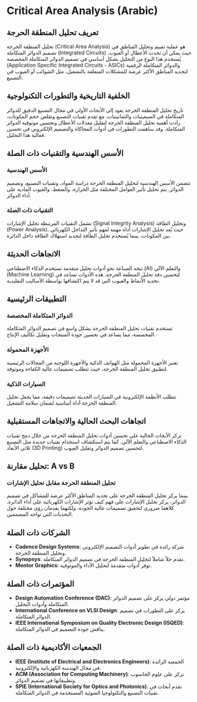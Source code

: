 # Critical Area Analysis (Arabic)

## تعريف تحليل المنطقة الحرجة
تحليل المنطقة الحرجة (Critical Area Analysis) هو عملية تقييم وتحليل المناطق في تصميم الدوائر المتكاملة (Integrated Circuits) حيث يمكن أن تحدث الأعطال أو العيوب. يُستخدم هذا النوع من التحليل بشكل أساسي في تصميم الدوائر المتكاملة المخصصة (Application Specific Integrated Circuits - ASICs) والدوائر المتكاملة الرقمية لتحديد المناطق الأكثر عرضة للمشكلات المتعلقة بالتشغيل، مثل الشوائب أو العيوب في التصنيع.

## الخلفية التاريخية والتطورات التكنولوجية
تاريخ تحليل المنطقة الحرجة يعود إلى الأبحاث الأولى في مجال التصنيع الدقيق للدوائر المتكاملة في السبعينيات والثمانينيات. مع تقدم تقنيات التصنيع وتقلص حجم المكونات، زادت أهمية تحليل المنطقة الحرجة لتقليل معدلات الأعطال وتحسين موثوقية الدوائر المتكاملة. وقد ساهمت التطورات في أدوات المحاكاة والتصميم الإلكتروني في تحسين فعالية هذا التحليل.

## الأسس الهندسية والتقنيات ذات الصلة
### الأسس الهندسية
تتضمن الأسس الهندسية لتحليل المنطقة الحرجة دراسة المواد، وتقنيات التصنيع، وتصميم الدوائر. يتم تحليل تأثير العوامل المختلفة مثل الحرارة، والضغط، والعيوب المادية على أداء الدوائر. 

### التقنيات ذات الصلة
تشمل التقنيات المرتبطة تحليل الإشارات (Signal Integrity Analysis) وتحليل الطاقة (Power Analysis). حيث يُعد تحليل الإشارات أداة مهمة لفهم تأثير التداخل الكهربائي بين المكونات، بينما يُستخدم تحليل الطاقة لتحديد استهلاك الطاقة داخل الدائرة.

## الاتجاهات الحديثة
تتجه الصناعة نحو أدوات تحليل متقدمة تستخدم الذكاء الاصطناعي (AI) والتعلم الآلي (Machine Learning) لتحسين دقة تحليل المنطقة الحرجة. هذه الأدوات تساعد في تحديد الأنماط والعيوب التي قد لا يتم اكتشافها بواسطة الأساليب التقليدية. 

## التطبيقات الرئيسية
### الدوائر المتكاملة المخصصة
تستخدم تقنيات تحليل المنطقة الحرجة بشكل واسع في تصميم الدوائر المتكاملة المخصصة، مما يساعد في تحسين جودة المنتجات وتقليل تكاليف الإنتاج.

### الأجهزة المحمولة
تعتبر الأجهزة المحمولة مثل الهواتف الذكية والأجهزة اللوحية من المجالات الرئيسية لتطبيق تحليل المنطقة الحرجة، حيث تتطلب تصميمات عالية الكفاءة وموثوقة.

### السيارات الذكية
تتطلب الأنظمة الإلكترونية في السيارات الحديثة تصميمات دقيقة، مما يجعل تحليل المنطقة الحرجة أداة أساسية لضمان سلامة التشغيل.

## اتجاهات البحث الحالية والاتجاهات المستقبلية
تركز الأبحاث الحالية على تحسين أدوات تحليل المنطقة الحرجة من خلال دمج تقنيات الذكاء الاصطناعي والتعلم الآلي. كما يتم استكشاف استخدام تقنيات جديدة مثل التصنيع ثلاثي الأبعاد (3D Printing) لتحسين تصميم الدوائر وتقليل العيوب.

## تحليل مقارنة: A vs B
### تحليل المنطقة الحرجة مقابل تحليل الإشارات
بينما يركز تحليل المنطقة الحرجة على تحديد المناطق الأكثر عرضة للمشاكل في تصميم الدوائر، يركز تحليل الإشارات على فهم كيف تؤثر الإشارات الكهربائية على أداء الدائرة. كلاهما ضروري لتحقيق تصميمات عالية الجودة، ولكنهما يقدمان رؤى مختلفة حول التحديات التي تواجه المصممين.

## الشركات ذات الصلة
- **Cadence Design Systems**: شركة رائدة في تطوير أدوات التصميم الإلكتروني وتحليل المنطقة الحرجة.
- **Synopsys**: تقدم حلاً شاملاً لتحليل المنطقة الحرجة في تصميم الدوائر المتكاملة.
- **Mentor Graphics**: توفر أدوات متقدمة لتحليل الأداء والموثوقية.

## المؤتمرات ذات الصلة
- **Design Automation Conference (DAC)**: مؤتمر دولي يركز على تصميم الدوائر المتكاملة وأدوات التحليل.
- **International Conference on VLSI Design**: يركز على التطورات في تصميم الدوائر المتكاملة.
- **IEEE International Symposium on Quality Electronic Design (ISQED)**: يناقش جودة التصميم في الدوائر المتكاملة.

## الجمعيات الأكاديمية ذات الصلة
- **IEEE (Institute of Electrical and Electronics Engineers)**: الجمعية الرائدة في مجال الهندسة الكهربائية والإلكترونية.
- **ACM (Association for Computing Machinery)**: تركز على علوم الحاسوب وتطبيقاتها في تصميم الدوائر.
- **SPIE (International Society for Optics and Photonics)**: تقدم أبحاث في تقنيات التصنيع والتكنولوجيا الضوئية المستخدمة في الدوائر المتكاملة.